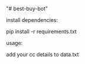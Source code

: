 "# best-buy-bot" 

install dependencies:

pip install -r requirements.txt

usage:

add your cc details to data.txt 

